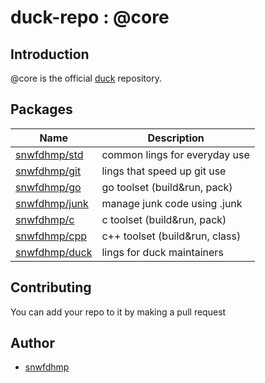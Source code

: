 # duck-repo : @core

## Introduction

@core is the official [duck](https://github.com/snwfdhmp/duck) repository.

## Packages

| Name | Description |
| --- | --- |
| [snwfdhmp/std](blob/master/snwfdhmp/std.pkg) | common lings for everyday use |
| [snwfdhmp/git](blob/master/snwfdhmp/git.pkg) | lings that speed up git use |
| [snwfdhmp/go](blob/master/snwfdhmp/go.pkg) | go toolset (build&run, pack) |
| [snwfdhmp/junk](blob/master/snwfdhmp/junk.pkg) | manage junk code using .junk |
| [snwfdhmp/c](blob/master/snwfdhmp/c.pkg) | c toolset (build&run, pack) |
| [snwfdhmp/cpp](blob/master/snwfdhmp/cpp.pkg) | c++ toolset (build&run, class) |
| [snwfdhmp/duck](blob/master/snwfdhmp/duck.pkg) | lings for duck maintainers |

## Contributing

You can add your repo to it by making a pull request

## Author

- [snwfdhmp](https://github.com/snwfdhmp)